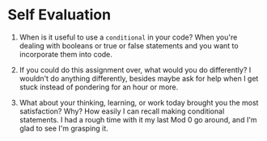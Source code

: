 # Self Evaluation

1. When is it useful to use a `conditional` in your code?
When you're dealing with booleans or true or false statements and you want to incorporate them into code. 

2. If you could do this assignment over, what would you do differently?
I wouldn't do anything differently, besides maybe ask for help when I get stuck instead of pondering for an hour or more. 

3. What about your thinking, learning, or work today brought you the most satisfaction? Why?
How easily I can recall making conditional statements. I had a rough time with it my last Mod 0 go around, and I'm glad to see I'm grasping it. 